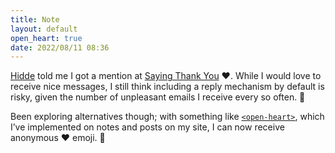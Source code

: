 ```yaml
---
title: Note
layout: default
open_heart: true
date: 2022/08/11 08:36
---
```


[Hidde](https://twitter.com/hdv) told me I got a mention at [Saying Thank You](https://blog.jim-nielsen.com/2022/saying-thank-you/) ♥︎. While I would love to receive nice messages, I still think including a reply mechanism by default is risky, given the number of unpleasant emails I receive every so often. 🫠

Been exploring alternatives though; with something like [`<open-heart>`](https://github.com/muan/open-heart-element), which I’ve implemented on notes and posts on my site, I can now receive anonymous ♥︎ emoji. 😬
